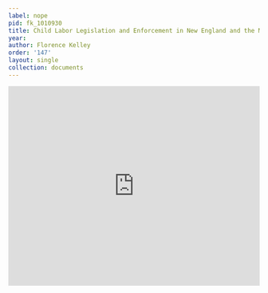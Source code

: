 ```yaml
---
label: nope
pid: fk_1010930
title: Child Labor Legislation and Enforcement in New England and the Middle States
year:
author: Florence Kelley
order: '147'
layout: single
collection: documents
---
```

<iframe src="https://northwestern.app.box.com/embed/s/1iroqeos005a8ni3stj6ubfzyd5pdesv?sortColumn=date&view=list" width="100%" height="400" frameborder="0" allowfullscreen webkitallowfullscreen msallowfullscreen></iframe>
